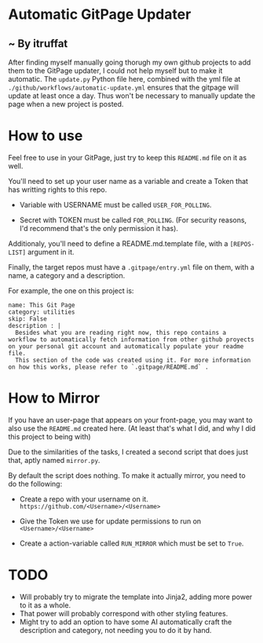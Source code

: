 # Automatic GitPage Updater
## ~ By itruffat

After finding myself manually going thorugh my own github projects to add them to the GitPage updater, I could not help myself but to make it automatic. 
The `update.py` Python file here, combined with the yml file at `./github/workflows/automatic-update.yml` ensures that the gitpage will update at least once a day.
Thus won't be necessary to manually update the page when a new project is posted.


# How to use

Feel free to use in your GitPage, just try to keep this `README.md` file on it as well. 


You'll need to set up your user name as a variable and create a Token that has writting rights to this repo. 

* Variable with USERNAME must be called `USER_FOR_POLLING`.

* Secret with TOKEN must be called `FOR_POLLING`. (For security reasons, I'd recommend that's the only permission it has).


Additionaly, you'll need to define a README.md.template file, with a `[REPOS-LIST]` argument in it.


Finally, the target repos must have a `.gitpage/entry.yml` file on them, with a name, a category and a description.

For example, the one on this project is:

    name: This Git Page
    category: utilities
    skip: False
    description : |
      Besides what you are reading right now, this repo contains a workflow to automatically fetch information from other github proyects on your personal git account and automatically populate your readme file.
      This section of the code was created using it. For more information on how this works, please refer to `.gitpage/README.md` .


# How to Mirror 

If you have an user-page that appears on your front-page, you may want to also use the `README.md` created here.
(At least that's what I did, and why I did this project to being with)


Due to the similarities of the tasks, I created a second script that does just that, aptly named `mirror.py`.

By default the script does nothing. To make it actually mirror, you need to do the following:

* Create a repo with your username on it. `https://github.com/<Username>/<Username>`

* Give the Token we use for update permissions to run on `<Username>/<Username>`

* Create a action-variable called `RUN_MIRROR` which must be set to `True`.

# TODO

* Will probably try to migrate the template into Jinja2, adding more power to it as a whole.
* That power will probably correspond with other styling features.
* Might try to add an option to have some AI automatically craft the description and category, not needing you to do it by hand.

